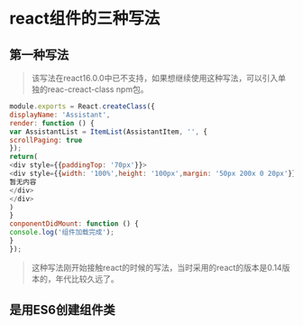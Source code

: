 # react组件的三种写法

## 第一种写法

> 该写法在react16.0.0中已不支持，如果想继续使用这种写法，可以引入单独的reac-creact-class npm包。

```javascript
module.exports = React.createClass({
displayName: 'Assistant',
render: function () {
var AssistantList = ItemList(AssistantItem, '', {
scrollPaging: true
});
return(
<div style={{paddingTop: '70px'}}>
<div style={{width: '100%',height: '100px',margin: '50px 200x 0 20px'}}>
暂无内容
</div>
</div>
)
}
conponentDidMount: function () {
console.log('组件加载完成');
}
});
```

> 这种写法刚开始接触react的时候的写法，当时采用的react的版本是0.14版本的，年代比较久远了。

## 是用ES6创建组件类


